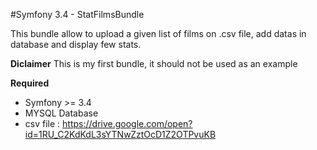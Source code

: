 #Symfony 3.4 - StatFilmsBundle

This bundle allow to upload a given list of films on .csv file, add datas in database and display few stats.

**Diclaimer**
This is my first bundle, it should not be used as an example

**Required**
- Symfony >= 3.4
- MYSQL Database
- csv file : https://drive.google.com/open?id=1RU_C2KdKdL3sYTNwZztOcD1Z2OTPvuKB
